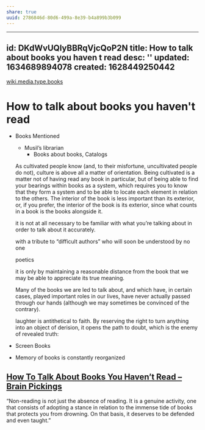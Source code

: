 ```yaml
---
share: true
uuid: 2786846d-80d6-499a-8e39-b4a899b3b099
---
```

---
id: DKdWvUQlyBBRqVjcQoP2N
title: How to talk about books you haven t read
desc: ''
updated: 1634689894078
created: 1628449250442
---

[wiki.media.type.books](/a3a80e28-c537-4091-a06f-3d20f44ec6a2)
# How to talk about books you haven't read
*   Books Mentioned
    *   Musil’s librarian
        *   Books about books, Catalogs

    As cultivated people know (and, to their misfortune, uncultivated people do not), culture is above all a matter of orientation. Being cultivated is a matter not of having read any book in particular, but of being able to find your bearings within books as a system, which requires you to know that they form a system and to be able to locate each element in relation to the others. The interior of the book is less important than its exterior, or, if you prefer, the interior of the book is its exterior, since what counts in a book is the books alongside it.

    it is not at all necessary to be familiar with what you’re talking about in order to talk about it accurately.

    with a tribute to “difficult authors” who will soon be understood by no one

    poetics

    it is only by maintaining a reasonable distance from the book that we may be able to appreciate its true meaning.

    Many of the books we are led to talk about, and which have, in certain cases, played important roles in our lives, have never actually passed through our hands (although we may sometimes be convinced of the contrary).

    laughter is antithetical to faith. By reserving the right to turn anything into an object of derision, it opens the path to doubt, which is the enemy of revealed truth:

*   Screen Books
*   Memory of books is constantly reorganized

## [How To Talk About Books You Haven’t Read – Brain Pickings](https://www.brainpickings.org/2012/06/15/how-to-talk-about-books-you-havent-read/)

“Non-reading is not just the absence of reading. It is a genuine activity, one that consists of adopting a stance in relation to the immense tide of books that protects you from drowning. On that basis, it deserves to be defended and even taught.”
